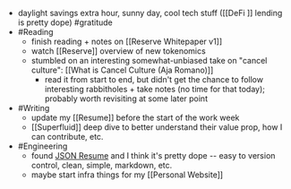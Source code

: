 - daylight savings extra hour, sunny day, cool tech stuff ([[DeFi ]] lending is pretty dope) #gratitude
- #Reading
    - finish reading + notes on [[Reserve Whitepaper v1]]
    - watch [[Reserve]] overview of new tokenomics
    - stumbled on an interesting somewhat-unbiased take on "cancel culture": [[What is Cancel Culture (Aja Romano)]]
        - read it from start to end, but didn't get the chance to follow interesting rabbitholes + take notes (no time for that today); probably worth revisiting at some later point
- #Writing
    - update my [[Resume]] before the start of the work week
    - [[Superfluid]] deep dive to better understand their value prop, how I can contribute, etc.
- #Engineering
    - found [JSON Resume](https://github.com/jsonresume) and I think it's pretty dope -- easy to version control, clean, simple, markdown, etc.
    - maybe start infra things for my [[Personal Website]]
